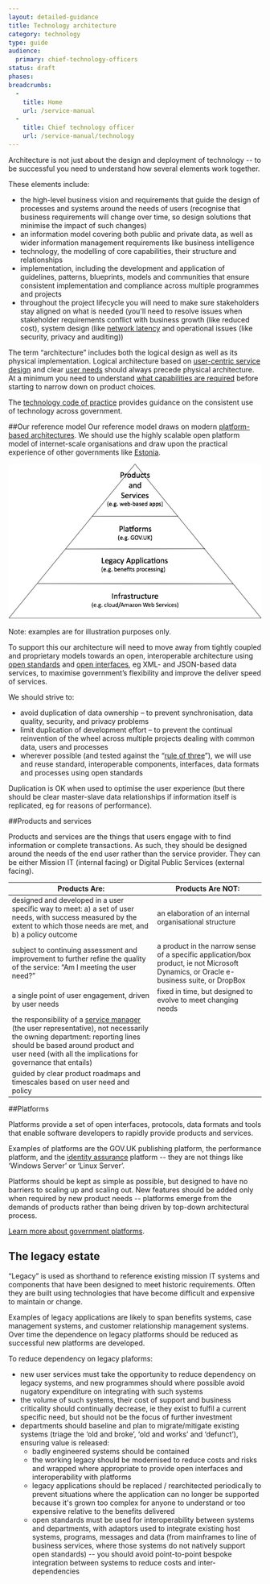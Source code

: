 ```yaml
---
layout: detailed-guidance
title: Technology architecture
category: technology
type: guide
audience:
  primary: chief-technology-officers
status: draft
phases:
breadcrumbs:
  -
    title: Home
    url: /service-manual
  -
    title: Chief technology officer
    url: /service-manual/technology
---
```


Architecture is not just about the design and deployment of technology -- to be successful you need to understand how several elements work together.

These elements include:

* the high-level business vision and requirements that guide the design of processes and systems around the needs of users (recognise that business requirements will change over time, so design solutions that minimise the impact of such changes)
* an information model covering both public and private data, as well as wider information management requirements like business intelligence
* technology, the modelling of core capabilities, their structure and relationships
* implementation, including the development and application of guidelines, patterns, blueprints, models and communities that ensure consistent implementation and compliance across multiple programmes and projects
* throughout the project lifecycle you will need to make sure stakeholders stay aligned on what is needed (you'll need to resolve issues when stakeholder requirements conflict with business growth (like reduced cost), system design (like [network latency](http://www.wikipedia.org/wiki/Latency_(engineering)) and operational issues (like security, privacy and auditing))

The term “architecture” includes both the logical design as well as its physical implementation. Logical architecture based on [user-centric service design](https://www.gov.uk/service-manual/start#a-new-way-of-doing-things) and clear [user needs](/service-manual/user-centered-design/user-needs.html) should always precede physical architecture. At a minimum you need to understand [what capabilities are required](/service-manual/making-software/choosing-technology.html#start-with-capabilities-not-implementations) before starting to narrow down on product choices.

The [technology code of practice](/service-manual/technology/code-of-practice.html) provides guidance on the consistent use of technology across government.

##Our reference model
Our reference model draws on modern [platform-based architectures](/service-manual/technology/government-as-a-platform.html). We should use the highly scalable open platform model of internet-scale organisations and draw upon the practical experience of other governments like [Estonia](http://e-estonia.com/components/x-road).

<img src="/service-manual/assets/images/architecture-reference-model.png" alt="Diagram showing government architecture reference model" />

Note: examples are for illustration purposes only.

To support this our architecture will need to move away from tightly coupled and proprietary models towards an open, interoperable architecture using [open standards](/service-manual/making-software/open-standards-and-licensing.html) and [open interfaces](/service-manual/making-software/apis.html), eg XML- and JSON-based data services, to maximise government’s flexibility and improve the deliver speed of services.

We should strive to:

* avoid duplication of data ownership – to prevent synchronisation, data quality, security, and privacy problems
* limit duplication of development effort – to prevent the continual reinvention of the wheel across multiple projects dealing with common data, users and processes
* wherever possible (and tested against the “[rule of three](http://www.maheshpai.info/?p=20)”), we will use and reuse standard, interoperable components, interfaces, data formats and processes using open standards

Duplication is OK when used to optimise the user experience (but there should be clear master-slave data relationships if information itself is replicated, eg for reasons of performance).

##Products and services

Products and services are the things that users engage with to find information or complete transactions. As such, they should be designed around the needs of the end user rather than the service provider. They can be either Mission IT (internal facing) or Digital Public Services (external facing).

| Products Are: | Products Are NOT: |
|-----|--------|
| designed and developed in a user specific way to meet: a) a set of user needs, with success measured by the extent to which those needs are met, and b) a policy outcome | an elaboration of an internal organisational structure |
| subject to continuing assessment and improvement to further refine the quality of the service: “Am I meeting the user need?” | a product in the narrow sense of a specific application/box product, ie not Microsoft Dynamics, or Oracle e-business suite, or DropBox |
| a single point of user engagement, driven by user needs | fixed in time, but designed to evolve to meet changing needs |
| the responsibility of a [service manager](/service-manual/service-managers) (the user representative), not necessarily the owning department: reporting lines should be based around product and user need (with all the implications for governance that entails) | |
| guided by clear product roadmaps and timescales based on user need and policy | |

##Platforms

Platforms provide a set of open interfaces, protocols, data formats and tools that enable software developers to rapidly provide products and services.

Examples of platforms are the GOV.UK publishing platform, the performance platform, and the [identity assurance](/service-manual/identity-assurance) platform -- they are not things like ‘Windows Server’ or ‘Linux Server’.

Platforms should be kept as simple as possible, but designed to have no barriers to scaling up and scaling out. New features should be added only when required by new product needs -- platforms emerge from the demands of products rather than being driven by top-down architectural process.

[Learn more about government platforms](/service-manual/technology/government-as-a-platform.html).

## The legacy estate

“Legacy” is used as shorthand to reference existing mission IT systems and components that have been designed to meet historic requirements. Often they are built using technologies that have become difficult and expensive to maintain or change.

Examples of legacy applications are likely to span benefits systems, case management systems, and customer relationship management systems. Over time the dependence on legacy platforms should be reduced as successful new platforms are developed.

To reduce dependency on legacy plaforms:

* new user services must take the opportunity to reduce dependency on legacy systems, and new programmes should where possible avoid nugatory expenditure on integrating with such systems
* the volume of such systems, their cost of support and business criticality should continually decrease, ie they exist to fulfil a current specific need, but should not be the focus of further investment
* departments should baseline and plan to migrate/mitigate existing systems (triage the ‘old and broke’, ‘old and works’ and ‘defunct’), ensuring value is released:
	* badly engineered systems should be contained
	* the working legacy should be modernised to reduce costs and risks and wrapped where appropriate to provide open interfaces and interoperability with platforms
	* legacy applications should be replaced / rearchitected periodically to prevent situations where the application can no longer be supported because it's grown too complex for anyone to understand or too expensive relative to the benefits delivered
	* open standards must be used for interoperability between systems and departments, with adaptors used to integrate existing host systems, programs, messages and data (from mainframes to line of business services, where those systems do not natively support open standards) -- you should avoid point-to-point bespoke integration between systems to reduce costs and inter-dependencies
